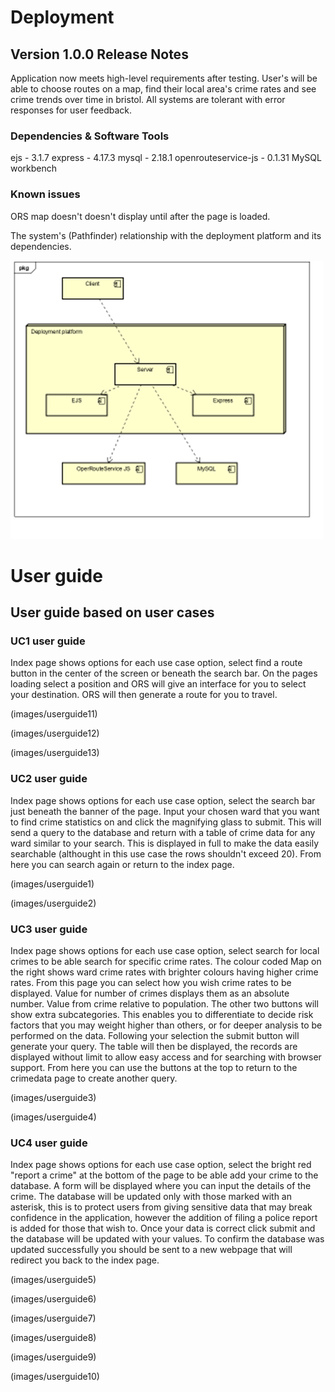 # Deployment

## Version 1.0.0 Release Notes
Application now meets high-level requirements after testing. User's will be able to choose routes on a map, find their local area's crime rates and see crime trends over time in bristol. All systems are tolerant with error responses for user feedback.

### Dependencies & Software Tools

ejs - 3.1.7
express - 4.17.3
mysql - 2.18.1
openrouteservice-js - 0.1.31
MySQL workbench

### Known issues
ORS map doesn't doesn't display until after the page is loaded.


The system's (Pathfinder) relationship with the deployment platform and its dependencies. 

![Insert Deployment diagram here](images/deployment.png)



# User guide

## User guide based on user cases

### UC1 user guide
Index page shows options for each use case option, select find a route button in the center of the screen or beneath the search bar. On the pages loading select a position and ORS will give an interface for you to select your destination. ORS will then generate a route for you to travel.

(images/userguide11)

(images/userguide12)

(images/userguide13)

### UC2 user guide
Index page shows options for each use case option, select the search bar just beneath the banner of the page. Input your chosen ward that you want to find crime statistics on and click the magnifying glass to submit. This will send a query to the database and return with a table of crime data for any ward similar to your search. This is displayed in full to make the data easily searchable (althought in this use case the rows shouldn't exceed 20). From here you can search again or return to the index page.

(images/userguide1)

(images/userguide2)


### UC3 user guide
Index page shows options for each use case option, select search for local crimes to be able search for specific crime rates. The colour coded Map on the right shows ward crime rates with brighter colours having higher crime rates. From this page you can select how you wish crime rates to be displayed. Value for number of crimes displays them as an absolute number. Value from crime relative to population. The other two buttons will show extra subcategories. This enables you to differentiate to decide risk factors that you may weight higher than others, or for deeper analysis to be performed on the data. Following your selection the submit button will generate your query. The table will then be displayed, the records are displayed without limit to allow easy access and for searching with browser support. From here you can use the buttons at the top to return to the crimedata page to create another query. 

(images/userguide3)

(images/userguide4)



### UC4 user guide
Index page shows options for each use case option, select the bright red "report a crime" at the bottom of the page to be able add your crime to the database. A form will be displayed where you can input the details of the crime. The database will be updated only with those marked with an asterisk, this is to protect users from giving sensitive data that may break confidence in the application, however the addition of filing a police report is added for those that wish to. Once your data is correct click submit and the database will be updated with your values. To confirm the database was updated successfully you should be sent to a new webpage that will redirect you back to the index page.

(images/userguide5)

(images/userguide6)

(images/userguide7)

(images/userguide8)

(images/userguide9)

(images/userguide10)


